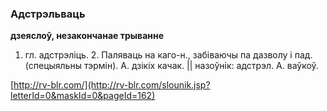### Адстрэльваць
**дзеяслоў, незакончанае трыванне**

1. гл. адстрэліць. 2. Паляваць на каго-н., забіваючы па дазволу і пад. (спецыяльны тэрмін). А. дзікіх качак. || назоўнік: адстрэл. А. ваўкоў.

<a rel="author">[http://rv-blr.com/](http://rv-blr.com/slounik.jsp?letterId=0&maskId=0&pageId=162)</a>
